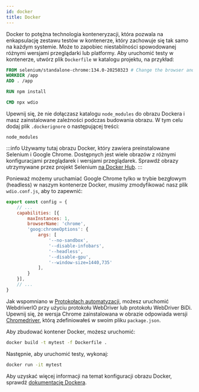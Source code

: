 ```yaml
---
id: docker
title: Docker
---
```


Docker to potężna technologia konteneryzacji, która pozwala na enkapsulację zestawu testów w kontenerze, który zachowuje się tak samo na każdym systemie. Może to zapobiec niestabilności spowodowanej różnymi wersjami przeglądarki lub platformy. Aby uruchomić testy w kontenerze, utwórz plik `Dockerfile` w katalogu projektu, na przykład:

```Dockerfile
FROM selenium/standalone-chrome:134.0-20250323 # Change the browser and version according to your needs
WORKDIR /app
ADD . /app

RUN npm install

CMD npx wdio
```

Upewnij się, że nie dołączasz katalogu `node_modules` do obrazu Dockera i masz zainstalowane zależności podczas budowania obrazu. W tym celu dodaj plik `.dockerignore` o następującej treści:

```
node_modules
```

:::info
Używamy tutaj obrazu Docker, który zawiera preinstalowane Selenium i Google Chrome. Dostępnych jest wiele obrazów z różnymi konfiguracjami przeglądarek i wersjami przeglądarek. Sprawdź obrazy utrzymywane przez projekt Selenium [na Docker Hub](https://hub.docker.com/u/selenium).
:::

Ponieważ możemy uruchamiać Google Chrome tylko w trybie bezgłowym (headless) w naszym kontenerze Docker, musimy zmodyfikować nasz plik `wdio.conf.js`, aby to zapewnić:

```js title="wdio.conf.js"
export const config = {
    // ...
    capabilities: [{
        maxInstances: 1,
        browserName: 'chrome',
        'goog:chromeOptions': {
            args: [
                '--no-sandbox',
                '--disable-infobars',
                '--headless',
                '--disable-gpu',
                '--window-size=1440,735'
            ],
        }
    }],
    // ...
}
```

Jak wspomniano w [Protokołach automatyzacji](/docs/automationProtocols), możesz uruchomić WebdriverIO przy użyciu protokołu WebDriver lub protokołu WebDriver BiDi. Upewnij się, że wersja Chrome zainstalowana w obrazie odpowiada wersji [Chromedriver](https://www.npmjs.com/package/chromedriver), którą zdefiniowałeś w swoim pliku `package.json`.

Aby zbudować kontener Docker, możesz uruchomić:

```sh
docker build -t mytest -f Dockerfile .
```

Następnie, aby uruchomić testy, wykonaj:

```sh
docker run -it mytest
```

Aby uzyskać więcej informacji na temat konfiguracji obrazu Docker, sprawdź [dokumentację Dockera](https://docs.docker.com/).